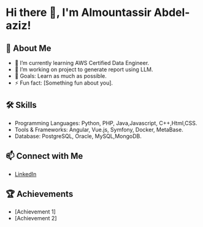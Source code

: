 # Hi there 👋, I'm Almountassir Abdel-aziz!

## 🚀 About Me
- 🌱 I’m currently learning AWS Certified Data Engineer.
- 💼 I’m working on project to generate report using LLM.
- 🎯 Goals: Learn as much as possible.
- ⚡ Fun fact: [Something fun about you].

## 🛠️ Skills
- Programming Languages: Python, PHP, Java,Javascript, C++,Html,CSS.
- Tools & Frameworks: Angular, Vue.js, Symfony, Docker, MetaBase.
- Database: PostgreSQL, Oracle, MySQL,MongoDB.

## 📫 Connect with Me
- [LinkedIn](https://linkedin.com/in/almount46-)


## 🏆 Achievements
- [Achievement 1]
- [Achievement 2]
